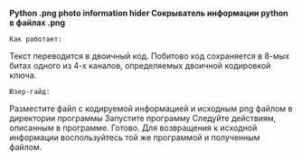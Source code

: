 **Python .png photo information hider
Сокрыватель информации python в файлах .png**

    Как работает:
Текст переводится в двоичный код. Побитово код сохраняется в 8-мых битах одного из 4-х каналов, определяемых двоичной кодировкой ключа.

    Юзер-гайд:
Разместите файл с кодируемой информацией и исходным png файлом в директории программы
Запустите программу
Следуйте действиям, описанным в программе.
Готово. Для возвращения к исходной информации воспользуйтесь той же программой и полученным файлом.
